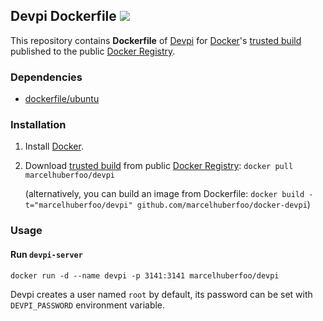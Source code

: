 ## Devpi Dockerfile [![](https://badge.imagelayers.io/marcelhuberfoo/devpi.svg)](https://imagelayers.io/?images=marcelhuberfoo/devpi 'Get your own badge on imagelayers.io')


This repository contains **Dockerfile** of [Devpi](http://doc.devpi.net/) for [Docker](https://www.docker.io/)'s [trusted build](https://index.docker.io/u/marcelhuberfoo/devpi/) published to the public [Docker Registry](https://index.docker.io/).


### Dependencies

* [dockerfile/ubuntu](http://dockerfile.github.io/#/ubuntu)


### Installation

1. Install [Docker](https://www.docker.io/).

2. Download [trusted build](https://index.docker.io/u/marcelhuberfoo/devpi/) from public [Docker Registry](https://index.docker.io/): `docker pull marcelhuberfoo/devpi`

   (alternatively, you can build an image from Dockerfile: `docker build -t="marcelhuberfoo/devpi" github.com/marcelhuberfoo/docker-devpi`)


### Usage

#### Run `devpi-server`

    docker run -d --name devpi -p 3141:3141 marcelhuberfoo/devpi

Devpi creates a user named `root` by default, its password can be set with
`DEVPI_PASSWORD` environment variable.
